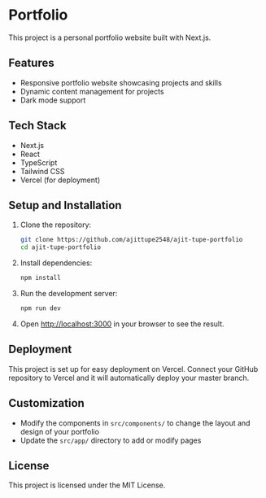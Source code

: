 # Portfolio

This project is a personal portfolio website built with Next.js.

## Features

-   Responsive portfolio website showcasing projects and skills
-   Dynamic content management for projects
-   Dark mode support

## Tech Stack

-   Next.js
-   React
-   TypeScript
-   Tailwind CSS
-   Vercel (for deployment)

## Setup and Installation

1. Clone the repository:

    ```bash
    git clone https://github.com/ajittupe2548/ajit-tupe-portfolio
    cd ajit-tupe-portfolio
    ```

2. Install dependencies:

    ```bash
    npm install
    ```

3. Run the development server:

    ```bash
    npm run dev
    ```

4. Open [http://localhost:3000](http://localhost:3000) in your browser to see the result.

## Deployment

This project is set up for easy deployment on Vercel. Connect your GitHub repository to Vercel and it will automatically deploy your master branch.

## Customization

-   Modify the components in `src/components/` to change the layout and design of your portfolio
-   Update the `src/app/` directory to add or modify pages

## License

This project is licensed under the MIT License.
